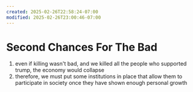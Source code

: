 ```yaml
---
created: 2025-02-26T22:58:24-07:00
modified: 2025-02-26T23:00:46-07:00
---
```


# Second Chances For The Bad

1. even if killing wasn't bad, and we killed all the people who supported trump, the economy would collapse
2. therefore, we must put some institutions in place that allow them to participate in society once they have shown enough personal growth
